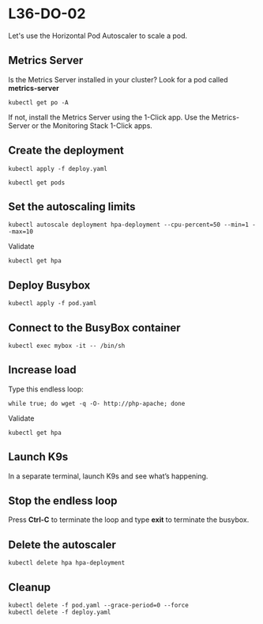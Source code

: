 # L36-DO-02

Let's use the Horizontal Pod Autoscaler to scale a pod.

## Metrics Server

Is the Metrics Server installed in your cluster?  Look for a pod called **metrics-server** 

    kubectl get po -A 

If not, install the Metrics Server using the 1-Click app.  Use the Metrics-Server or the Monitoring Stack 1-Click apps.

## Create the deployment

    kubectl apply -f deploy.yaml

    kubectl get pods

## Set the autoscaling limits

    kubectl autoscale deployment hpa-deployment --cpu-percent=50 --min=1 --max=10

Validate

    kubectl get hpa

## Deploy Busybox

    kubectl apply -f pod.yaml

## Connect to the BusyBox container

    kubectl exec mybox -it -- /bin/sh

## Increase load

Type this endless loop:

    while true; do wget -q -O- http://php-apache; done

Validate

    kubectl get hpa

## Launch K9s

In a separate terminal, launch K9s and see what’s happening.

## Stop the endless loop

Press **Ctrl-C** to terminate the loop and type **exit** to terminate the busybox.

## Delete the autoscaler

    kubectl delete hpa hpa-deployment

## Cleanup

    kubectl delete -f pod.yaml --grace-period=0 --force
    kubectl delete -f deploy.yaml
